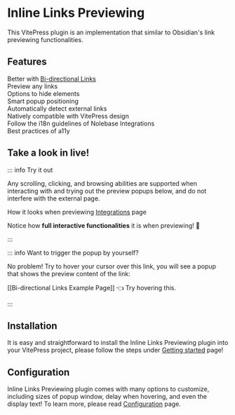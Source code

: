 <script setup>
import { PopupIframe } from '@nolebase/vitepress-plugin-inline-link-preview/client'
</script>

# Inline Links Previewing <Badge type="tip" text="v2.0.0-rc6" />

This VitePress plugin is an implementation that similar to Obsidian's link previewing functionalities.

## Features

<div grid="~ cols-[auto_1fr] gap-1" items-start my-1>
  <div h=[1rem]><div i-icon-park-outline:check-one text="green-600" /></div>
  <span>Better with <a href="/pages/zh-CN/integrations/markdown-it-bi-directional-links/">Bi-directional Links</a></span>
  <div h=[1rem]><div i-icon-park-outline:check-one text="green-600" /></div>
  <span>Preview any links</span>
  <div h=[1rem]><div i-icon-park-outline:check-one text="green-600" /></div>
  <span>Options to hide elements</span>
  <div h=[1rem]><div i-icon-park-outline:check-one text="green-600" /></div>
  <span>Smart popup positioning</span>
  <div h=[1rem]><div i-icon-park-outline:check-one text="green-600" /></div>
  <span>Automatically detect external links</span>
  <div h=[1rem]><div i-icon-park-outline:check-one text="green-600" /></div>
  <span>Natively compatible with VitePress design</span>
  <div h=[1rem]><div i-icon-park-outline:check-one text="green-600" /></div>
  <span>Follow the i18n guidelines of Nolebase Integrations</span>
  <div h=[1rem]><div i-icon-park-outline:check-one text="green-600" /></div>
  <span>Best practices of a11y</span>
</div>

## Take a look in live!

::: info Try it out

Any scrolling, clicking, and browsing abilities are supported when interacting with and trying out the preview popups below, and do not interfere with the external page.

<div relative h-full min-h="[440px] <sm:[480px]" w-full max-w="[640px] <sm:100%">
  How it looks when previewing <a href="/pages/en/integrations/">Integrations</a>  page
  <div
      flex="~ col"
      absolute z-1 m-0 overflow-hidden rounded-lg p-0
      top="[30px] <sm:[60px]" left-0
      w-full max-w="[100vw]"
      h="[400px]" max-h="[440px]"
      shadow="2xl" border="1 solid $vp-c-divider"
    >
      <PopupIframe href="/pages/en/integrations/" />
    </div>
</div>

Notice how **full interactive functionalities** it is when previewing! 🤗

:::

::: info Want to trigger the popup by yourself?

No problem! Try to hover your cursor over this link, you will see a popup that shows the preview content of the link:

[[Bi-directional Links Example Page]] 👈 Try hovering this.

:::

## Installation

It is easy and straightforward to install the Inline Links Previewing plugin into your VitePress project, please follow the steps under [Getting started](./getting-started) page!

## Configuration

Inline Links Previewing plugin comes with many options to customize, including sizes of popup window, delay when hovering, and even the display text! To learn more, please read [Configuration](./configuration) page.
